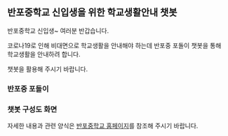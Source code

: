 ## 반포중학교 신입생을 위한 학교생활안내 챗봇

반포중학교 신입생~ 여러분 반갑습니다. 


코로나19로 인해 비대면으로 학교생활을 안내해야 하는데 반포중 포돌이 챗봇을 통해 학교생활을 안내하려 합니다.


챗봇을 활용해 주시기 바랍니다.

### 반포중 포돌이






### 챗봇 구성도 화면






자세한 내용과 관련 양식은 [반포중학교 홈페이지](http://banpo.sen.ms.kr)를 참조해 주시기 바랍니다.


